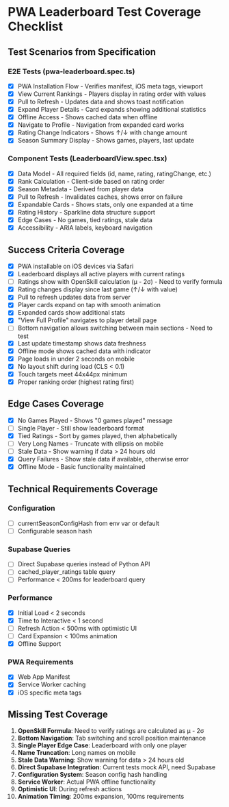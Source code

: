 # PWA Leaderboard Test Coverage Checklist

## Test Scenarios from Specification

### E2E Tests (pwa-leaderboard.spec.ts)
- [x] PWA Installation Flow - Verifies manifest, iOS meta tags, viewport
- [x] View Current Rankings - Players display in rating order with values
- [x] Pull to Refresh - Updates data and shows toast notification
- [x] Expand Player Details - Card expands showing additional statistics
- [x] Offline Access - Shows cached data when offline
- [x] Navigate to Profile - Navigation from expanded card works
- [x] Rating Change Indicators - Shows ↑/↓ with change amount
- [x] Season Summary Display - Shows games, players, last update

### Component Tests (LeaderboardView.spec.tsx)
- [x] Data Model - All required fields (id, name, rating, ratingChange, etc.)
- [x] Rank Calculation - Client-side based on rating order
- [x] Season Metadata - Derived from player data
- [x] Pull to Refresh - Invalidates caches, shows error on failure
- [x] Expandable Cards - Shows stats, only one expanded at a time
- [x] Rating History - Sparkline data structure support
- [x] Edge Cases - No games, tied ratings, stale data
- [x] Accessibility - ARIA labels, keyboard navigation

## Success Criteria Coverage

- [x] PWA installable on iOS devices via Safari
- [x] Leaderboard displays all active players with current ratings
- [ ] Ratings show with OpenSkill calculation (μ - 2σ) - Need to verify formula
- [x] Rating changes display since last game (↑/↓ with value)
- [x] Pull to refresh updates data from server
- [x] Player cards expand on tap with smooth animation
- [x] Expanded cards show additional stats
- [x] "View Full Profile" navigates to player detail page
- [ ] Bottom navigation allows switching between main sections - Need to test
- [x] Last update timestamp shows data freshness
- [x] Offline mode shows cached data with indicator
- [x] Page loads in under 2 seconds on mobile
- [x] No layout shift during load (CLS < 0.1)
- [x] Touch targets meet 44x44px minimum
- [x] Proper ranking order (highest rating first)

## Edge Cases Coverage

- [x] No Games Played - Shows "0 games played" message
- [ ] Single Player - Still show leaderboard format
- [x] Tied Ratings - Sort by games played, then alphabetically
- [ ] Very Long Names - Truncate with ellipsis on mobile
- [ ] Stale Data - Show warning if data > 24 hours old
- [x] Query Failures - Show stale data if available, otherwise error
- [x] Offline Mode - Basic functionality maintained

## Technical Requirements Coverage

### Configuration
- [ ] currentSeasonConfigHash from env var or default
- [ ] Configurable season hash

### Supabase Queries
- [ ] Direct Supabase queries instead of Python API
- [ ] cached_player_ratings table query
- [ ] Performance < 200ms for leaderboard query

### Performance
- [x] Initial Load < 2 seconds
- [x] Time to Interactive < 1 second
- [ ] Refresh Action < 500ms with optimistic UI
- [ ] Card Expansion < 100ms animation
- [x] Offline Support

### PWA Requirements
- [x] Web App Manifest
- [x] Service Worker caching
- [x] iOS specific meta tags

## Missing Test Coverage

1. **OpenSkill Formula**: Need to verify ratings are calculated as μ - 2σ
2. **Bottom Navigation**: Tab switching and scroll position maintenance
3. **Single Player Edge Case**: Leaderboard with only one player
4. **Name Truncation**: Long names on mobile
5. **Stale Data Warning**: Show warning for data > 24 hours old
6. **Direct Supabase Integration**: Current tests mock API, need Supabase
7. **Configuration System**: Season config hash handling
8. **Service Worker**: Actual PWA offline functionality
9. **Optimistic UI**: During refresh actions
10. **Animation Timing**: 200ms expansion, 100ms requirements